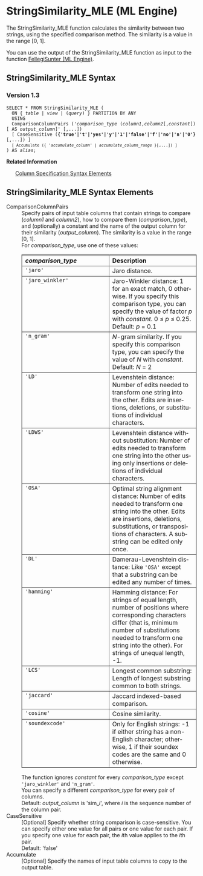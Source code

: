 <html><head></head><body><div class="nested0" aria-labelledby="ariaid-title1" topicindex="1" topicid="euk1507823541050" id="euk1507823541050"><h1 class="title topictitle1" id="ariaid-title1">StringSimilarity_MLE (ML Engine)</h1><div class="body conbody">
<p class="p">The StringSimilarity_MLE function calculates the similarity between two strings, using the specified comparison method. The similarity is a value in the range [0, 1].</p>
<p class="p">You can use the output of the StringSimilarity_MLE function as input to the function <a href="nsp1558537470421.md#zwu1507904746201">FellegiSunter (ML Engine)</a>.</p></div><div class="topic reference nested1" aria-labelledby="ariaid-title2" topicindex="2" topicid="dzg1507823993600" xml:lang="en-us" lang="en-us" id="dzg1507823993600">
<h2 class="title topictitle2" id="ariaid-title2">StringSimilarity_MLE Syntax</h2><div class="body refbody"><div class="section" id="dzg1507823993600__section_N1000E_N1000C_N10001">
<h3 class="title sectiontitle">Version <span>1.3</span></h3><pre class="pre codeblock" xml:space="preserve"><code>SELECT * FROM StringSimilarity_MLE (
  <span>ON { <var class="keyword varname">table</var> | <var class="keyword varname">view</var> | (<var class="keyword varname">query</var>) }</span> PARTITION BY ANY
  USING
  ComparisonColumnPairs ('<var class="keyword varname">comparison_type</var> (<var class="keyword varname">column1</var>,<var class="keyword varname">column2</var>[,<var class="keyword varname">constant</var>])[ AS <var class="keyword varname">output_column</var>]' [,...])
  [ CaseSensitive (<span><b>{'true'|'t'|'yes'|'y'|'1'|'false'|'f'|'no'|'n'|'0'}</b></span>[,...]) ]
  <code class="ph codeph">[ Accumulate ({ '<var class="keyword varname">accumulate_column</var>' | <var class="keyword varname">accumulate_column_range</var> }[,...]) ]</code>
) AS <var class="keyword varname">alias</var>;</code></pre></div></div><div class="related-links"><div class="linklistheader"><p></p><b>Related Information</b></div>
<ul class="linklist linklist relinfo"><div class="linklistmember"><a href="ndv1557782188375.md">Column Specification Syntax Elements</a></div></ul></div></div><div class="topic reference nested1" aria-labelledby="ariaid-title3" topicindex="3" topicid="fvs1507823999172" xml:lang="en-us" lang="en-us" id="fvs1507823999172">
<h2 class="title topictitle2" id="ariaid-title3">StringSimilarity_MLE Syntax Elements</h2><div class="body refbody"><div class="section" id="fvs1507823999172__section_N10011_N1000E_N10001"><dl class="dl parml"><dt class="dt pt dlterm">ComparisonColumnPairs</dt><dd class="dd pd">Specify pairs of input table columns that contain strings to compare (<var class="keyword varname">column1</var> and <var class="keyword varname">column2</var>), how to compare them (<var class="keyword varname">comparison_type</var>), and (optionally) a constant and the name of the output column for their similarity (<var class="keyword varname">output_column</var>). The similarity is a value in the range [0, 1].</dd><dd class="dd pd ddexpand">For <var class="keyword varname">comparison_type</var>, use one of these values:</dd><dd class="dd pd ddexpand"><div class="tablenoborder"><table cellpadding="4" cellspacing="0" summary="" id="fvs1507823999172__table_N100C1_N100BD_N1001B_N10018_N10014_N10010_N10001" class="table" frame="border" border="1" rules="all"><div class="caption"></div><colgroup span="1"><col style="width:50%" span="1"></col><col style="width:50%" span="1"></col></colgroup><thead class="thead" style="text-align:left;"><tr class="row"><th class="entry cellrowborder" style="vertical-align:top;" id="d7407e178" rowspan="1" colspan="1"><var class="keyword varname">comparison_type</var></th><th class="entry cellrowborder" style="vertical-align:top;" id="d7407e181" rowspan="1" colspan="1">Description</th></tr></thead><tbody class="tbody"><tr class="row"><td class="entry cellrowborder" style="vertical-align:top;" headers="d7407e178" rowspan="1" colspan="1"><code class="ph codeph">'jaro'</code></td><td class="entry cellrowborder" style="vertical-align:top;" headers="d7407e181" rowspan="1" colspan="1">Jaro distance.</td></tr><tr class="row"><td class="entry cellrowborder" style="vertical-align:top;" headers="d7407e178" rowspan="1" colspan="1"><code class="ph codeph">'jaro_winkler'</code></td><td class="entry cellrowborder" style="vertical-align:top;" headers="d7407e181" rowspan="1" colspan="1">Jaro-Winkler distance: 1 for an exact match, 0 otherwise. If you specify this comparison type, you can specify the value of factor <var class="keyword varname">p</var> with <var class="keyword varname">constant</var>. 0 ≤ <var class="keyword varname">p</var> ≤ 0.25. Default: <var class="keyword varname">p</var> = 0.1</td></tr><tr class="row"><td class="entry cellrowborder" style="vertical-align:top;" headers="d7407e178" rowspan="1" colspan="1"><code class="ph codeph">'n_gram'</code></td><td class="entry cellrowborder" style="vertical-align:top;" headers="d7407e181" rowspan="1" colspan="1"><var class="keyword varname">N</var>-gram similarity. If you specify this comparison type, you can specify the value of <var class="keyword varname">N</var> with <var class="keyword varname">constant</var>. Default: <var class="keyword varname">N</var> = 2</td></tr><tr class="row"><td class="entry cellrowborder" style="vertical-align:top;" headers="d7407e178" rowspan="1" colspan="1"><code class="ph codeph">'LD'</code></td><td class="entry cellrowborder" style="vertical-align:top;" headers="d7407e181" rowspan="1" colspan="1">Levenshtein distance: Number of edits needed to transform one string into the other. Edits are insertions, deletions, or substitutions of individual characters.</td></tr><tr class="row"><td class="entry cellrowborder" style="vertical-align:top;" headers="d7407e178" rowspan="1" colspan="1"><code class="ph codeph">'LDWS'</code></td><td class="entry cellrowborder" style="vertical-align:top;" headers="d7407e181" rowspan="1" colspan="1">Levenshtein distance without substitution: Number of edits needed to transform one string into the other using only insertions or deletions of individual characters.</td></tr><tr class="row"><td class="entry cellrowborder" style="vertical-align:top;" headers="d7407e178" rowspan="1" colspan="1"><code class="ph codeph">'OSA'</code></td><td class="entry cellrowborder" style="vertical-align:top;" headers="d7407e181" rowspan="1" colspan="1">Optimal string alignment distance: Number of edits needed to transform one string into the other. Edits are insertions, deletions, substitutions, or transpositions of characters. A substring can be edited only once.</td></tr><tr class="row"><td class="entry cellrowborder" style="vertical-align:top;" headers="d7407e178" rowspan="1" colspan="1"><code class="ph codeph">'DL'</code></td><td class="entry cellrowborder" style="vertical-align:top;" headers="d7407e181" rowspan="1" colspan="1">Damerau-Levenshtein distance: Like <code class="ph codeph">'OSA'</code> except that a substring can be edited any number of times.</td></tr><tr class="row"><td class="entry cellrowborder" style="vertical-align:top;" headers="d7407e178" rowspan="1" colspan="1"><code class="ph codeph">'hamming'</code></td><td class="entry cellrowborder" style="vertical-align:top;" headers="d7407e181" rowspan="1" colspan="1">Hamming distance: For strings of equal length, number of positions where corresponding characters differ (that is, minimum number of substitutions needed to transform one string into the other). For strings of unequal length, -1.</td></tr><tr class="row"><td class="entry cellrowborder" style="vertical-align:top;" headers="d7407e178" rowspan="1" colspan="1"><code class="ph codeph">'LCS'</code></td><td class="entry cellrowborder" style="vertical-align:top;" headers="d7407e181" rowspan="1" colspan="1">Longest common substring: Length of longest substring common to both strings.</td></tr><tr class="row"><td class="entry cellrowborder" style="vertical-align:top;" headers="d7407e178" rowspan="1" colspan="1"><code class="ph codeph">'jaccard'</code></td><td class="entry cellrowborder" style="vertical-align:top;" headers="d7407e181" rowspan="1" colspan="1">Jaccard indexed-based comparison.</td></tr><tr class="row"><td class="entry cellrowborder" style="vertical-align:top;" headers="d7407e178" rowspan="1" colspan="1"><code class="ph codeph">'cosine'</code></td><td class="entry cellrowborder" style="vertical-align:top;" headers="d7407e181" rowspan="1" colspan="1">Cosine similarity.</td></tr><tr class="row"><td class="entry cellrowborder" style="vertical-align:top;" headers="d7407e178" rowspan="1" colspan="1"><code class="ph codeph">'soundexcode'</code></td><td class="entry cellrowborder" style="vertical-align:top;" headers="d7407e181" rowspan="1" colspan="1">Only for English strings: -1 if either string has a non-English character; otherwise, 1 if their soundex codes are the same and 0 otherwise.</td></tr></tbody></table></div>
The function ignores <var class="keyword varname">constant</var> for every <var class="keyword varname">comparison_type</var> except <code class="ph codeph">'jaro_winkler'</code> and <code class="ph codeph">'n_gram'</code>.</dd><dd class="dd pd ddexpand">You can specify a different <var class="keyword varname">comparison_type</var> for every pair of columns.</dd><dd class="dd pd ddexpand">Default: <var class="keyword varname">output_column</var> is 'sim_<var class="keyword varname">i</var>', where <var class="keyword varname">i</var> is the sequence number of the column pair.</dd><dt class="dt pt dlterm">CaseSensitive</dt><dd class="dd pd">[Optional] Specify whether string comparison is case-sensitive. You can specify either one value for all pairs or one value for each pair. If you specify one value for each pair, the <var class="keyword varname">i</var>th value applies to the <var class="keyword varname">i</var>th pair.</dd><dd class="dd pd ddexpand">Default: 'false'</dd><dt class="dt pt dlterm">Accumulate</dt><dd class="dd pd">[Optional] Specify the names of input table columns to copy to the output table.</dd></dl></div></div></div></div></body></html>
